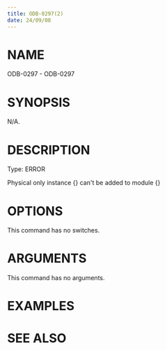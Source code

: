 ```yaml
---
title: ODB-0297(2)
date: 24/09/08
---
```


# NAME

ODB-0297 - ODB-0297

# SYNOPSIS

N/A.

# DESCRIPTION

Type: ERROR

Physical only instance {} can't be added to module {}

# OPTIONS

This command has no switches.

# ARGUMENTS

This command has no arguments.

# EXAMPLES

# SEE ALSO
